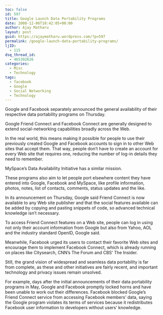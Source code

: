 ```yaml
---
toc: false
id: 597
title: Google Launch Data Portability Programs
date: 2008-12-06T18:42:05+00:00
author: Ajay Matharu
layout: post
guid: https://ajaymatharu.wordpress.com/?p=597
permalink: /google-launch-data-portability-programs/
ljID:
  - 115
dsq_thread_id:
  - 465392626
categories:
  - Misc
  - Technology
tags:
  - facebook
  - Google
  - Social Networking
  - Technology
---
```

Google and Facebook separately announced the general availability of their respective data portability programs on Thursday.

Google Friend Connect and Facebook Connect are generally designed to extend social-networking capabilities broadly across the Web.

In the real world, this means making it possible for people to use their previously created Google and Facebook accounts to sign in to other Web sites that accept them. That way, people don&#8217;t have to create an account for every Web site that requires one, reducing the number of log-in details they need to remember.

MySpace&#8217;s Data Availability Initiative has a similar mission.

These programs also aim to let people port elsewhere content they have entered into Google, Facebook and MySpace, like profile information, photos, notes, list of contacts, comments, status updates and the like.

In its announcement on Thursday, Google said Friend Connect is now available to any Web site publisher and that the social features available can be added by copying and pasting snippets of code, so advanced technical knowledge isn&#8217;t necessary.

To access Friend Connect features on a Web site, people can log in using not only their account information from Google but also from Yahoo, AOL and the industry standard OpenID, Google said.

Meanwhile, Facebook urged its users to contact their favorite Web sites and encourage them to implement Facebook Connect, which is already running on places like Citysearch, CNN&#8217;s The Forum and CBS&#8217; The Insider.

Still, the grand vision of widespread and seamless data portability is far from complete, as these and other initiatives are fairly recent, and important technology and privacy issues remain unsolved.

For example, days after the initial announcements of their data portability programs in May, Google and Facebook promptly locked horns and have been unable to work out their differences. Facebook blocked Google&#8217;s Friend Connect service from accessing Facebook members&#8217; data, saying the Google program violates its terms of services because it redistributes Facebook user information to developers without users&#8217; knowledge.
